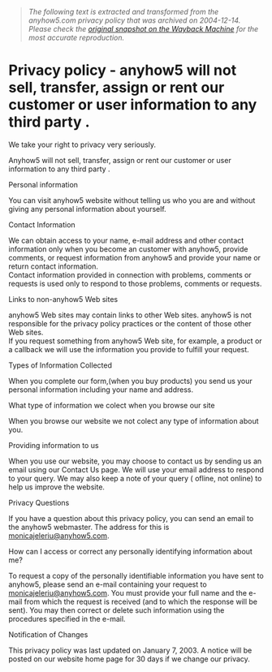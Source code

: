 > *The following text is extracted and transformed from the anyhow5.com privacy policy that was archived on 2004-12-14. Please check the [original snapshot on the Wayback Machine](https://web.archive.org/web/20041214064450id_/http%3A//www.anyhow5.com/privacy_policy.htm) for the most accurate reproduction.*

# Privacy policy - anyhow5 will not sell, transfer, assign or rent our customer or user information to any third party .

We take your right to privacy very seriously. 

Anyhow5 will not sell, transfer, assign or rent our customer or user information to any third party .

Personal information

You can visit anyhow5 website without telling us who you are and without giving any personal information about yourself.

Contact Information 

We can obtain access to your name, e-mail address and other contact information only when you become an customer with anyhow5, provide comments, or request information from anyhow5 and provide your name or return contact information.  
Contact information provided in connection with problems, comments or requests is used only to respond to those problems, comments or requests.  


Links to non-anyhow5 Web sites 

  
anyhow5 Web sites may contain links to other Web sites. anyhow5 is not responsible for the privacy policy practices or the content of those other Web sites.  
If you request something from anyhow5 Web site, for example, a product or a callback we will use the information you provide to fulfill your request. 

Types of Information Collected

When you complete our form,(when you buy products) you send us your personal information including your name and address.

What type of information we colect when you browse our site

When you browse our website we not colect any type of information about you.

Providing information to us

When you use our website, you may choose to contact us by sending us an email using our Contact Us page. We will use your email address to respond to your query. We may also keep a note of your query ( ofline, not online) to help us improve the website.

Privacy Questions

  
If you have a question about this privacy policy, you can send an email to the anyhow5 webmaster. The address for this is monicajeleriu@anyhow5.com. 

How can I access or correct any personally identifying information about me?

To request a copy of the personally identifiable information you have sent to anyhow5, please send an e-mail containing your request to monicajeleriu@anyhow5.com. You must provide your full name and the e-mail from which the request is received (and to which the response will be sent). You may then correct or delete such information using the procedures specified in the e-mail. 

Notification of Changes 

This privacy policy was last updated on January 7, 2003. A notice will be posted on our website home page for 30 days if we change our privacy.
